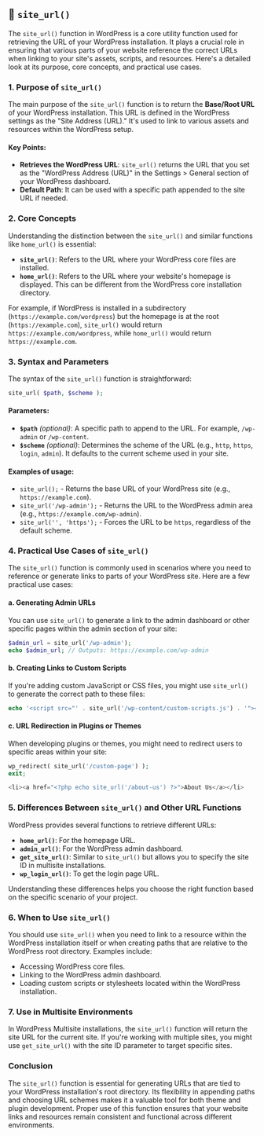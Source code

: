 ## 📌 `site_url()`

The `site_url()` function in WordPress is a core utility function used for retrieving the URL of your WordPress installation. It plays a crucial role in ensuring that various parts of your website reference the correct URLs when linking to your site's assets, scripts, and resources. Here's a detailed look at its purpose, core concepts, and practical use cases.

### 1. Purpose of `site_url()`

The main purpose of the `site_url()` function is to return the **Base/Root URL** of your WordPress installation. This URL is defined in the WordPress settings as the "Site Address (URL)." It's used to link to various assets and resources within the WordPress setup.

#### Key Points:
- **Retrieves the WordPress URL**: `site_url()` returns the URL that you set as the "WordPress Address (URL)" in the Settings > General section of your WordPress dashboard.
- **Default Path**: It can be used with a specific path appended to the site URL if needed.

### 2. Core Concepts

Understanding the distinction between the `site_url()` and similar functions like `home_url()` is essential:

- **`site_url()`**: Refers to the URL where your WordPress core files are installed.
- **`home_url()`**: Refers to the URL where your website's homepage is displayed. This can be different from the WordPress core installation directory.

For example, if WordPress is installed in a subdirectory (`https://example.com/wordpress`) but the homepage is at the root (`https://example.com`), `site_url()` would return `https://example.com/wordpress`, while `home_url()` would return `https://example.com`.

### 3. Syntax and Parameters

The syntax of the `site_url()` function is straightforward:

```php
site_url( $path, $scheme );
```

#### Parameters:
- **`$path`** *(optional)*: A specific path to append to the URL. For example, `/wp-admin` or `/wp-content`.
- **`$scheme`** *(optional)*: Determines the scheme of the URL (e.g., `http`, `https`, `login`, `admin`). It defaults to the current scheme used in your site.

#### Examples of usage:
- `site_url();` - Returns the base URL of your WordPress site (e.g., `https://example.com`).
- `site_url('/wp-admin');` - Returns the URL to the WordPress admin area (e.g., `https://example.com/wp-admin`).
- `site_url('', 'https');` - Forces the URL to be `https`, regardless of the default scheme.

### 4. Practical Use Cases of `site_url()`

The `site_url()` function is commonly used in scenarios where you need to reference or generate links to parts of your WordPress site. Here are a few practical use cases:

#### a. **Generating Admin URLs**
You can use `site_url()` to generate a link to the admin dashboard or other specific pages within the admin section of your site:
```php
$admin_url = site_url('/wp-admin');
echo $admin_url; // Outputs: https://example.com/wp-admin
```

#### b. **Creating Links to Custom Scripts**
If you're adding custom JavaScript or CSS files, you might use `site_url()` to generate the correct path to these files:
```php
echo '<script src="' . site_url('/wp-content/custom-scripts.js') . '"></script>';
```

#### c. **URL Redirection in Plugins or Themes**
When developing plugins or themes, you might need to redirect users to specific areas within your site:
```php
wp_redirect( site_url('/custom-page') );
exit;
```
```php
<li><a href="<?php echo site_url('/about-us') ?>">About Us</a></li>
```

### 5. Differences Between `site_url()` and Other URL Functions

WordPress provides several functions to retrieve different URLs:
- **`home_url()`**: For the homepage URL.
- **`admin_url()`**: For the WordPress admin dashboard.
- **`get_site_url()`**: Similar to `site_url()` but allows you to specify the site ID in multisite installations.
- **`wp_login_url()`**: To get the login page URL.

Understanding these differences helps you choose the right function based on the specific scenario of your project.

### 6. When to Use `site_url()`

You should use `site_url()` when you need to link to a resource within the WordPress installation itself or when creating paths that are relative to the WordPress root directory. Examples include:
- Accessing WordPress core files.
- Linking to the WordPress admin dashboard.
- Loading custom scripts or stylesheets located within the WordPress installation.

### 7. Use in Multisite Environments

In WordPress Multisite installations, the `site_url()` function will return the site URL for the current site. If you're working with multiple sites, you might use `get_site_url()` with the site ID parameter to target specific sites.

### Conclusion

The `site_url()` function is essential for generating URLs that are tied to your WordPress installation's root directory. Its flexibility in appending paths and choosing URL schemes makes it a valuable tool for both theme and plugin development. Proper use of this function ensures that your website links and resources remain consistent and functional across different environments.